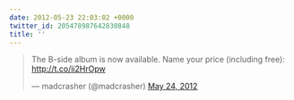 ```yaml
---
date: 2012-05-23 22:03:02 +0000
twitter_id: 205478987642830848
title: ''
---
```


<blockquote class="twitter-tweet"><p lang="en" dir="ltr">The B-side album is now available. Name your price (including free): <a href="http://t.co/ii2HrOpw">http://t.co/ii2HrOpw</a></p>&mdash; madcrasher (@madcrasher) <a href="https://twitter.com/madcrasher/status/205476891736555521?ref_src=twsrc%5Etfw">May 24, 2012</a></blockquote>
<script async src="https://platform.twitter.com/widgets.js" charset="utf-8"></script>
